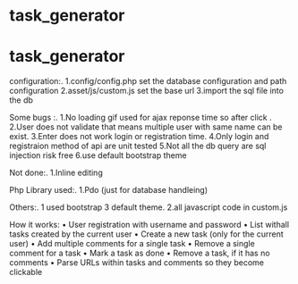 # task_generator
# task_generator

configuration:.
1.config/config.php set the database configuration and path configuration
2.asset/js/custom.js  set the base url
3.import the sql file into the db

Some bugs :.
 1.No loading gif used for ajax reponse time so after click . 
 2.User does not validate that means multiple user with same name can be exist.
 3.Enter does not work login or registration time.
 4.Only login and registraion method of api are unit tested 
 5.Not all the db query are sql injection risk free 
 6.use default bootstrap theme 



Not done:.
  1.Inline editing 

Php Library used:. 
  1.Pdo (just for database handleing)


Others:.
  1 used bootstrap 3 default theme.
  2.all javascript code in custom.js 

How it works: 
	• User	registration with username	and	password
	• List	withall	tasks	created	by	the	current	user
	• Create	a	new	task	(only	for	the current	user)
	• Add	multiple	comments	for	a	single	task
	• Remove	a	single	comment	for	a	task
	• Mark	a	task	as	done
	• Remove	a	task,	if	it	has	no	comments
	• Parse	URLs	within	tasks	and	comments	so	they	become	clickable
  